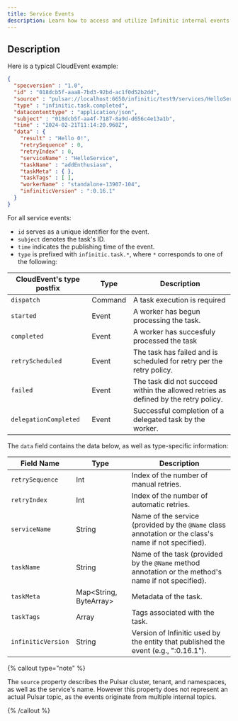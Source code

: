 ```yaml
---
title: Service Events
description: Learn how to access and utilize Infinitic internal events in CloudEvent JSON format for auditing, custom dashboards, logging, and more. Discover how to configure event listeners for your services to handle events efficiently.
---
```


## Description

Here is a typical CloudEvent example:

```json
{
  "specversion" : "1.0",
  "id" : "018dcb5f-aaa8-7bd3-92bd-ac1f0d52b2dd",
  "source" : "pulsar://localhost:6650/infinitic/test9/services/HelloService",
  "type" : "infinitic.task.completed",
  "datacontenttype" : "application/json",
  "subject" : "018dcb5f-aa4f-7187-8a9d-d656c4e13a1b",
  "time" : "2024-02-21T11:14:20.968Z",
  "data" : {
    "result" : "Hello 0!",
    "retrySequence" : 0,
    "retryIndex" : 0,
    "serviceName" : "HelloService",
    "taskName" : "addEnthusiasm",
    "taskMeta" : { },
    "taskTags" : [ ],
    "workerName" : "standalone-13907-104",
    "infiniticVersion" : ":0.16.1"
  }
}
```

For all service events:

- `id` serves as a unique identifier for the event.
- `subject` denotes the task's ID.
- `time` indicates the publishing time of the event.
- `type` is prefixed with `infinitic.task.*`, where `*` corresponds to one of the following:

| CloudEvent's type postfix | Type   | Description                                                                      |
| --------------------- | ------- | -------------------------------------------------------------------------------- |
| `dispatch`            | Command | A task execution is required                                       |
| `started`             | Event   | A worker has begun processing the task.                        |
| `completed`           | Event   | A worker has succesfuly processed the task                    |
| `retryScheduled`      | Event   | The task has failed and is scheduled for retry per the retry policy. |
| `failed`              | Event   | The task did not succeed within the allowed retries as defined by the retry policy. |
| `delegationCompleted` | Event   | Successful completion of a delegated task by the worker.              |

The `data` field contains the data below, as well as type-specific information:

| Field Name          | Type     | Description                                                                   |
| --------------------| ---------| ------------------------------------------------------------------------------|
| `retrySequence`     | Int      | Index of the number of manual retries.                                       |
| `retryIndex`        | Int      | Index of the number of automatic retries.                                    |
| `serviceName`       | String   | Name of the service (provided by the `@Name` class annotation or the class's name if not specified). |
| `taskName`          | String   | Name of the task (provided by the `@Name` method annotation or the method's name if not specified). |
| `taskMeta`          | Map<String, ByteArray> | Metadata of the task.                                                   |
| `taskTags`          | Array<String> | Tags associated with the task.                                           |
| `infiniticVersion`  | String   | Version of Infinitic used by the entity that published the event (e.g., ":0.16.1"). |

{% callout type="note"  %}

The `source` property describes the Pulsar cluster, tenant, and namespaces, as well as the service's name. However this property does not represent an actual Pulsar topic, as the events originate from multiple internal topics.

{% /callout  %}